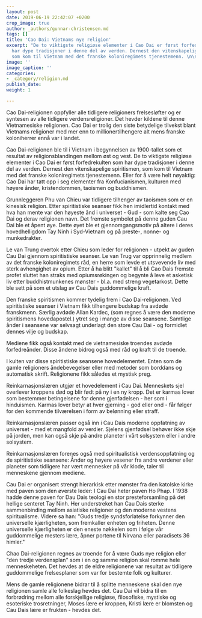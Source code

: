 ```yaml
---
layout: post
date: 2019-06-19 22:42:07 +0200
crop_image: true
author: _authors/gunnar-christensen.md
tags: []
title: 'Cao Dai: Vietnams nye religion'
excerpt: "De to viktigste religiøse elementer i Cao Dai er først forfedrekulten som
  har dype tradisjoner i denne del av verden. Dernest den vitenskapelige spiritismen,
  som kom til Vietnam med det franske koloniregimets tjenestemenn. \n\n"
image: ''
image_caption: ''
categories:
- _category/religion.md
publish_date: 
weight: 1

---
```

Cao Dai-religionen oppfyller alle tidligere religioners frelsesløfter og er syntesen av alle tidligere verdensreligioner. Det hevder kildene til denne Vietnamesiske religionen. Cao Dai er trolig den siste betydelige tilvekst blant Vietnams religioner med mer enn to millionertilhengere alt mens franske koloniherrer ennå var i landet.

Cao Dai-religionen ble til i Vietnam i begynnelsen av 1900-tallet som et resultat av religionsblandingen mellom øst og vest. De to viktigste religiøse elementer i Cao Dai er først forfedrekulten som har dype tradisjoner i denne del av verden. Dernest den vitenskapelige spiritismen, som kom til Vietnam med det franske koloniregimets tjenestemenn. Eller for å være helt nøyaktig: Cao Dai har tatt opp i seg elementer fra Konfucianismen, kulturen med høyere ånder, kristendommen, taoismen og buddhismen.

Grunnleggeren Phu van Chieu var tidligere tilhenger av taoismen som er en kinesisk religion. Etter spiritistiske seanser fikk hen imidlertid kontakt med hva han mente var den høyeste ånd i universet - Gud - som kalte seg Cao Dai og derav religionen navn. Det fremste symbolet på denne guden Cau Dai ble et åpent øye. Dette øyet ble et gjennomgangsmotiv på altere i deres hovedhelligdom Tay Ninh i Syd-Vietnam og på preste-, nonne- og munkedrakter.

Le van Trung overtok etter Chieu som leder for religionen - utpekt av guden Cau Dai gjennom spiritistiske seanser. Le van Trug var opprinnelig medlem av det franske koloniregimets råd, en herre som levde et utsvevende liv med sterk avhengighet av opium. Etter å ha blitt "kallet" til å bli Cao Dais fremste profet sluttet han straks med opiumsrøkingen og begynte å leve et asketisk liv etter buddhistmunkenes mønster - bl.a. med streng vegetarkost. Dette ble sett på som et utslag av Cau Dais guddommelige kraft.

Den franske spiritismen kommer tydelig frem i Cao Dai-religionen. Ved spiritistiske seanser i Vietnam fikk tilhengere budskap fra avdøde franskmenn. Særlig avdøde Allan Kardec, (som regnes å være den moderne spiritismens hovedapostel.) ytret seg i mange av disse seansene. Samtlige ånder i seansene var selvsagt underlagt den store Cau Dai - og formidlet dennes vilje og budskap.

Mediene fikk også kontakt med de vietnamesiske troendes avdøde forfedreånder. Disse åndene bidrog også med råd og kraft til de troende.

I kulten var disse spiritistiske seansene hovedelementet. Enten som de gamle religioners åndebevegelser eller med metoder som borddans og automatisk skrift. Religionene fikk således et mystisk preg.

Reinkarnasjonslæren utgjør et hovedelement i Cau Dai. Menneskets sjel overlever kroppens død og blir født på ny i en ny kropp. Det er karmas lover som bestemmer betingelsene for denne gjenfødelsen - her som i hinduismen. Karmas lover betyr at hver gjerning - god eller ond - får følger for den kommende tilværelsen i form av belønning eller straff.

Reinkarnasjonslæren passer også inn i Cau Dais moderne oppfatning av universet - med et mangfold av verdier. Sjelens gjenfødsel behøver ikke skje på jorden, men kan også skje på andre planeter i vårt solsystem eller i andre solsystem.

Reinkarnasjonslæren forenes også med spiritualistisk verdensoppfatning og de spiritistiske seansene: Ånder og høyere vesener fra andre verdener eller planeter som tidligere har vært mennesker på vår klode, taler til menneskene gjennom mediene.

Cau Dai er organisert strengt hierarkisk etter mønster fra den katolske kirke med paven som den øverste leder: I Cau Dai heter paven Ho Phap. I 1938 hadde denne paven for Dau Dais teologi en stor presteforsamling på det hellige senteret Tay Ninh. Her understreket han Cau Dais sterke sammenbinding mellom asiatiske religioner og den moderne vestens spiritualisme. Videre sa han: "Guds tredje syndsforlatelse forkynner den universelle kjærligheten, som fremkaller enheten og friheten. Denne universelle kjærligheten er den eneste nøkkelen som i følge vår guddommelige mesters lære, åpner portene til Nirvana eller paradisets 36 himler."

Chao Dai-religionen regnes av troende for å være Guds nye religion eller "den tredje verdensplan" som i en og samme religion skal romme hele menneskeheten. Det hevdes at de eldre religionene var resultat av tidligere guddommelige frelsesplaner som var for bestemte folk og kulturer.

Mens de gamle religionene bidrar til å splitte menneskene skal den nye religionen samle alle folkeslag hevdes det. Cau Dai vil bidra til en forbrødring mellom alle forskjellige religiøse, filosofiske, mystiske og esoteriske trosretninger, Moses lære er kroppen, Kristi lære er blomsten og Cau Dais lære er frukten - hevdes det.